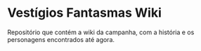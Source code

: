 # Vestígios Fantasmas Wiki

Repositório que contém a wiki da campanha, com a história e os personagens encontrados até agora.
